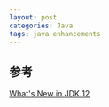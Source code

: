 ```yaml
---
layout: post
categories: Java
tags: java enhancements
---
```




## 参考

[What's New in JDK 12](https://www.oracle.com/technetwork/java/javase/12-relnote-issues-5211422.html#NewFeature)